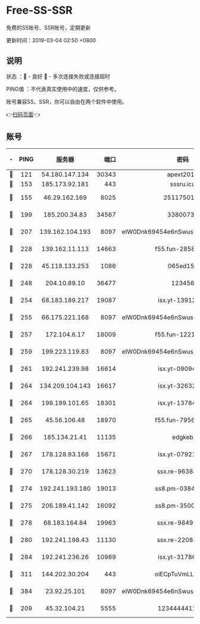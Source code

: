 # Free-SS-SSR

免费的SS账号、SSR账号，定期更新

更新时间：2019-03-04 02:50 +0800

## 说明

状态     ：🙂 - 良好 🙁 - 多次连接失败或连接超时

PING值   ：不代表真实使用中的速度，仅供参考。

账号兼容SS、SSR，你可以自由在两个软件中使用。

👉[扫码页面](https://liesauer.github.io/free-ss-ssr.github.io/)👈

## 账号

|-|PING|服务器|端口|密码|加密方式|区域|
|:----:|:----:|:-----:|-----:|:----:|:----:|:----:|
|🙂|121|54.180.147.134|30343|apext2019|chacha20|KR|
|🙂|153|185.173.92.181|443|sssru.icu|rc4-md5|RU|
|🙂|155|46.29.162.169|8025|2511750146|aes-256-cfb|RU|
|🙂|199|185.200.34.83|34567|33800731|aes-256-cfb|US|
|🙂|207|139.162.104.193|8097|eIW0Dnk69454e6nSwuspv9DmS201tQ0D|aes-256-cfb|JP|
|🙂|228|139.162.11.113|14663|f55.fun-28583280|aes-256-cfb|SG|
|🙂|228|45.118.133.253|1086|065ed15a|aes-256-cfb|SG|
|🙂|248|204.10.89.10|36477|123456|aes-256-cfb|US|
|🙂|254|68.183.189.217|19087|isx.yt-13912703|aes-256-cfb|SG|
|🙂|255|66.175.221.168|8097|eIW0Dnk69454e6nSwuspv9DmS201tQ0D|aes-256-cfb|US|
|🙂|257|172.104.6.17|18009|f55.fun-12212808|aes-256-cfb|US|
|🙂|259|199.223.119.83|8097|eIW0Dnk69454e6nSwuspv9DmS201tQ0D|aes-256-cfb|US|
|🙂|261|192.241.239.98|16614|isx.yt-09094169|aes-256-cfb|US|
|🙂|264|134.209.104.143|16617|isx.yt-32632339|aes-256-cfb|SG|
|🙂|264|198.199.101.65|18301|isx.yt-13784325|aes-256-cfb|US|
|🙂|265|45.56.106.48|18970|f55.fun-79568034|aes-256-cfb|US|
|🙂|266|185.134.21.41|11135|edgkeb|aes-256-cfb|GB|
|🙂|267|178.128.93.168|15671|isx.yt-07921644|aes-256-cfb|SG|
|🙂|270|178.128.30.219|13623|ssx.re-96384846|aes-256-cfb|SG|
|🙂|274|192.241.193.180|19013|ss8.pm-03842768|aes-256-cfb|US|
|🙂|275|206.189.41.142|16092|ss8.pm-35002158|aes-256-cfb|SG|
|🙂|278|68.183.164.84|19963|ssx.re-98493930|aes-256-cfb|US|
|🙂|280|192.241.198.43|11130|ssx.re-22083061|aes-256-cfb|US|
|🙂|284|192.241.236.26|10989|isx.yt-31786125|aes-256-cfb|US|
|🙂|311|144.202.30.204|443|oiECpTuVmLLxk4Ts|aes-256-cfb|US|
|🙂|384|23.92.25.101|8097|eIW0Dnk69454e6nSwuspv9DmS201tQ0D|aes-256-cfb|US|
|🙂|209|45.32.104.21|5555|1234444411111|aes-256-cfb|SG|
